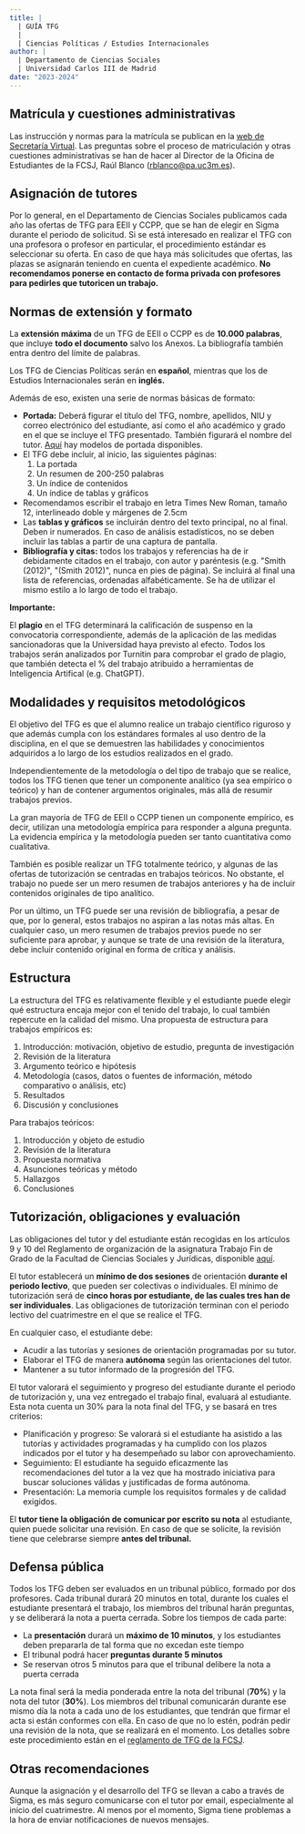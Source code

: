 ```yaml
---
title: |
  | GUÍA TFG
  |
  | Ciencias Políticas / Estudios Internacionales
author: |
  | Departamento de Ciencias Sociales
  | Universidad Carlos III de Madrid
date: "2023-2024"
---
```


<!--- pandoc files/guia_TFG.md -o files/guia_TFG.pdf --pdf-engine=xelatex -V mainfont="Palatino" -V geometry:margin=0.8in -V fontsize=12pt -V urlcolor=magenta -->

## Matrícula y cuestiones administrativas

Las instrucción y normas para la matrícula se publican en la [web de Secretaría Virtual](https://www.uc3m.es/ss/Satellite/SecretariaVirtual/es/TextoDosColumnas/1371241563580/Trabajo_de_Fin_de_Grad). Las preguntas sobre el proceso de matriculación y otras cuestiones administrativas se han de hacer al Director de la Oficina de Estudiantes de la FCSJ, Raúl Blanco ([rblanco@pa.uc3m.es](rblanco@pa.uc3m.es)).

## Asignación de tutores

Por lo general, en el Departamento de Ciencias Sociales publicamos cada año las ofertas de TFG para EEII y CCPP, que se han de elegir en Sigma durante el periodo de solicitud. Si se está interesado en realizar el TFG con una profesora o profesor en particular, el procedimiento estándar es seleccionar su oferta. En caso de que haya más solicitudes que ofertas, las plazas se asignarán teniendo en cuenta el expediente académico. **No recomendamos ponerse en contacto de forma privada con profesores para pedirles que tutoricen un trabajo.**

## Normas de extensión y formato

La **extensión máxima** de un TFG de EEII o CCPP es de **10.000 palabras**, que incluye **todo el documento** salvo los Anexos. La bibliografía también entra dentro del límite de palabras.

Los TFG de Ciencias Políticas serán en **español**, mientras que los de Estudios Internacionales serán en **inglés.**

Además de eso, existen una serie de normas básicas de formato:

- **Portada:** Deberá figurar el título del TFG, nombre, apellidos, NIU y correo electrónico del estudiante, así como el año académico y grado en el que se incluye el TFG presentado. También figurará el nombre del tutor. [Aquí](https://franvillamil.github.io/TFG/) hay modelos de portada disponibles.
- El TFG debe incluir, al inicio, las siguientes páginas:
  1. La portada
  2. Un resumen de 200-250 palabras
  3. Un índice de contenidos
  4. Un índice de tablas y gráficos
- Recomendamos escribir el trabajo en letra Times New Roman, tamaño 12, interlineado doble y márgenes de 2.5cm
- Las **tablas y gráficos** se incluirán dentro del texto principal, no al final. Deben ir numerados. En caso de análisis estadísticos, no se deben incluir las tablas a partir de una captura de pantalla.
- **Bibliografía y citas:** todos los trabajos y referencias ha de ir debidamente citados en el trabajo, con autor y paréntesis (e.g. "Smith (2012)", "(Smith 2012)", nunca en pies de página). Se incluirá al final una lista de referencias, ordenadas alfabéticamente. Se ha de utilizar el mismo estilo a lo largo de todo el trabajo.

**Importante:**

El **plagio** en el TFG determinará la calificación de suspenso en la convocatoria correspondiente, además de la aplicación de las medidas sancionadoras que la Universidad haya previsto al efecto. Todos los trabajos serán analizados por Turnitin para comprobar el grado de plagio, que también detecta el % del trabajo atribuido a herramientas de Inteligencia Artifical (e.g. ChatGPT).

## Modalidades y requisitos metodológicos

El objetivo del TFG es que el alumno realice un trabajo científico riguroso y que además cumpla con los estándares formales al uso dentro de la disciplina, en el que se demuestren las habilidades y conocimientos adquiridos a lo largo de los estudios realizados en el grado.

Independientemente de la metodología o del tipo de trabajo que se realice, todos los TFG tienen que tener un componente analítico (ya sea empírico o teórico) y han de contener argumentos originales, más allá de resumir trabajos previos.

La gran mayoría de TFG de EEII o CCPP tienen un componente empírico, es decir, utilizan una metodología empírica para responder a alguna pregunta. La evidencia empírica y la metodología pueden ser tanto cuantitativa como cualitativa.

También es posible realizar un TFG totalmente teórico, y algunas de las ofertas de tutorización se centradas en trabajos teóricos. No obstante, el trabajo no puede ser un mero resumen de trabajos anteriores y ha de incluir contenidos originales de tipo analítico.

Por un último, un TFG puede ser una revisión de bibliografía, a pesar de que, por lo general, estos trabajos no aspiran a las notas más altas. En cualquier caso, un mero resumen de trabajos previos puede no ser suficiente para aprobar, y aunque se trate de una revisión de la literatura, debe incluir contenido original en forma de crítica y análisis.

## Estructura

La estructura del TFG es relativamente flexible y el estudiante puede elegir qué estructura encaja mejor con el tenido del trabajo, lo cual también repercute en la calidad del mismo. Una propuesta de estructura para trabajos empíricos es:

1. Introducción: motivación, objetivo de estudio, pregunta de investigación
2. Revisión de la literatura
3. Argumento teórico e hipótesis
4. Metodología (casos, datos o fuentes de información, método comparativo o análisis, etc)
5. Resultados
6. Discusión y conclusiones

Para trabajos teóricos:

1. Introducción y objeto de estudio
2. Revisión de la literatura
3. Propuesta normativa
4. Asunciones teóricas y método
5. Hallazgos
6. Conclusiones

## Tutorización, obligaciones y evaluación

Las obligaciones del tutor y del estudiante están recogidas en los artículos 9 y 10 del Reglamento de organización de la asignatura Trabajo Fin de Grado de la Facultad de Ciencias Sociales y Jurídicas, disponible [aquí](https://franvillamil.github.io/TFG/files/Reglamento_TFG_Sept_2020_FCSJ.pdf).

El tutor establecerá un **mínimo de dos sesiones** de orientación **durante el periodo lectivo**, que pueden ser colectivas o individuales. El mínimo de tutorización será de **cinco horas por estudiante, de las cuales tres han de ser individuales**. Las obligaciones de tutorización terminan con el periodo lectivo del cuatrimestre en el que se realice el TFG.

En cualquier caso, el estudiante debe:

- Acudir a las tutorías y sesiones de orientación programadas por su tutor.
- Elaborar el TFG de manera **autónoma** según las orientaciones del tutor.
- Mantener a su tutor informado de la progresión del TFG.

El tutor valorará el seguimiento y progreso del estudiante durante el periodo de tutorización y, una vez entregado el trabajo final, evaluará al estudiante. Esta nota cuenta un 30% para la nota final del TFG, y se basará en tres criterios:

- Planificación y progreso: Se valorará si el estudiante ha asistido a las tutorías y actividades programadas y ha cumplido con los plazos indicados por el tutor y ha desempeñado su labor con aprovechamiento.
- Seguimiento: El estudiante ha seguido eficazmente las recomendaciones del tutor a la vez que ha mostrado iniciativa para buscar soluciones válidas y justificadas de forma autónoma.
- Presentación: La memoria cumple los requisitos formales y de calidad exigidos.

El **tutor tiene la obligación de comunicar por escrito su nota** al estudiante, quien puede solicitar una revisión. En caso de que se solicite, la revisión tiene que celebrarse siempre **antes del tribunal.**

## Defensa pública

Todos los TFG deben ser evaluados en un tribunal público, formado por dos profesores. Cada tribunal durará 20 minutos en total, durante los cuales el estudiante presentará el trabajo, los miembros del tribunal harán preguntas, y se deliberará la nota a puerta cerrada. Sobre los tiempos de cada parte:

- La **presentación** durará un **máximo de 10 minutos**, y los estudiantes deben prepararla de tal forma que no excedan este tiempo
- El tribunal podrá hacer **preguntas durante 5 minutos**
- Se reservan otros 5 minutos para que el tribunal delibere la nota a puerta cerrada

La nota final será la media ponderada entre la nota del tribunal (**70%**) y la nota del tutor (**30%**). Los miembros del tribunal comunicarán durante ese mismo día la nota a cada uno de los estudiantes, que tendrán que firmar el acta si están conformes con ella. En caso de que no lo estén, podrán pedir una revisión de la nota, que se realizará en el momento. Los detalles sobre este procedimiento están en el [reglamento de TFG de la FCSJ](https://franvillamil.github.io/TFG/files/Reglamento_TFG_Sept_2020_FCSJ.pdf).

## Otras recomendaciones

Aunque la asignación y el desarrollo del TFG se llevan a cabo a través de Sigma, es más seguro comunicarse con el tutor por email, especialmente al inicio del cuatrimestre. Al menos por el momento, Sigma tiene problemas a la hora de enviar notificaciones de nuevos mensajes.
